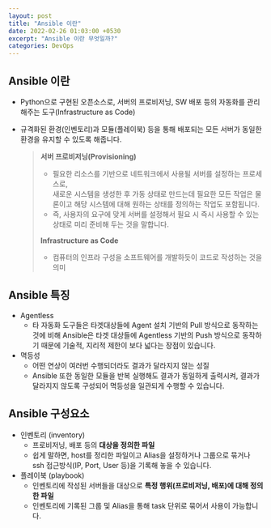 ```yaml
---
layout: post
title: "Ansible 이란"
date: 2022-02-26 01:03:00 +0530
excerpt: "Ansible 이란 무엇일까?"
categories: DevOps
---
```


## Ansible 이란

- Python으로 구현된 오픈소스로, 서버의 프로비저닝, SW 배포 등의 자동화를 관리해주는 도구(Infrastructure as Code)
- 규격화된 환경(인벤토리)과 모듈(플레이북) 등을 통해 배포되는 모든 서버가 동일한 환경을 유지할 수 있도록 해줍니다.

  > **서버 프로비저닝(Provisioning)**
  >
  > - 필요한 리소스를 기반으로 네트워크에서 사용될 서버를 설정하는 프로세스로,<br/>새로운 시스템을 생성한 후 가동 상태로 만드는데 필요한 모든 작업은 물론이고 해당 시스템에 대해 원하는 상태를 정의하는 작업도 포함됩니다.
  > - 즉, 사용자의 요구에 맞게 서버를 설정해서 필요 시 즉시 사용할 수 있는 상태로 미리 준비해 두는 것을 말합니다.
  >
  > **Infrastructure as Code**
  >
  > - 컴퓨터의 인프라 구성을 소프트웨어를 개발하듯이 코드로 작성하는 것을 의미

## Ansible 특징

- Agentless
  - 타 자동화 도구들은 타겟대상들에 Agent 설치 기반의 Pull 방식으로 동작하는 것에 비해 Ansible은 타겟 대상들에 Agentless 기반의 Push 방식으로 동작하기 때문에 기술적, 지리적 제한이 보다 넓다는 장점이 있습니다.
- 멱등성
  - 어떤 연상이 여러번 수행되더라도 결과가 달라지지 않는 성질
  - Ansible 또한 동일한 모듈을 반복 실행해도 결과가 동일하게 출력시켜, 결과가 달라지지 않도록 구성되어 멱등성을 일관되게 수행할 수 있습니다.

## Ansible 구성요소

- 인벤토리 (inventory)
  - 프로비저닝, 배포 등의 **대상을 정의한 파일**
  - 쉽게 말하면, host를 정리한 파일이고 Alias을 설정하거나 그룹으로 묶거나 ssh 접근방식(IP, Port, User 등)을 기록해 놓을 수 있습니다.
- 플레이북 (playbook)
  - 인벤토리에 작성된 서버들을 대상으로 **특정 행위(프로비저닝, 배포)에 대해 정의한 파일**
  - 인벤토리에 기록된 그룹 및 Alias을 통해 task 단위로 묶어서 사용이 가능합니다.
